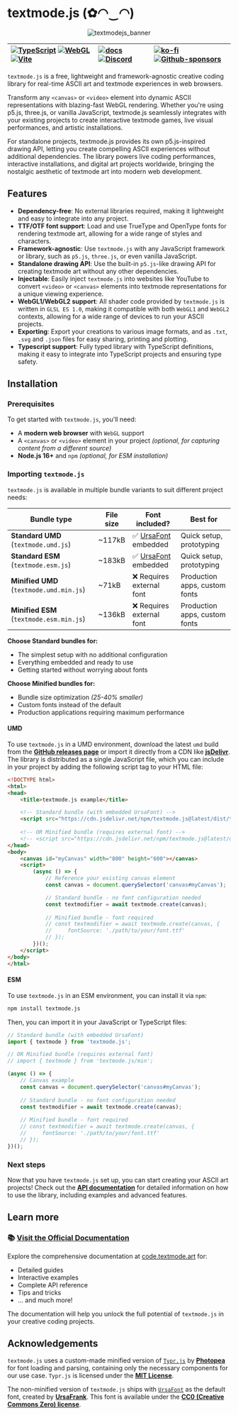 # textmode.js (✿◠‿◠)

<div align="center">

<img alt="textmodejs_banner" src="https://github.com/user-attachments/assets/f03c2d74-7dc3-45cf-a0a5-043f9438231e" />


| [![TypeScript](https://img.shields.io/badge/TypeScript-3178C6?logo=typescript&logoColor=white)](https://www.typescriptlang.org/) [![WebGL](https://img.shields.io/badge/WebGL1-990000?logo=webgl&logoColor=white)](https://www.khronos.org/webgl/) [![Vite](https://img.shields.io/badge/Vite-646CFF?logo=vite&logoColor=white)](https://vitejs.dev/) | [![docs](https://img.shields.io/badge/docs-vitepress-646cff?logo=vitepress&logoColor=white)](https://code.textmode.art/) [![Discord](https://img.shields.io/discord/1357070706181017691?color=5865F2&label=Discord&logo=discord&logoColor=white)](https://discord.gg/sjrw8QXNks) | [![ko-fi](https://shields.io/badge/ko--fi-donate-ff5f5f?logo=ko-fi)](https://ko-fi.com/V7V8JG2FY) [![Github-sponsors](https://img.shields.io/badge/sponsor-30363D?logo=GitHub-Sponsors&logoColor=#EA4AAA)](https://github.com/sponsors/humanbydefinition) |
|:-------------|:-------------|:-------------|

</div>

`textmode.js` is a free, lightweight and framework-agnostic creative coding library for real-time ASCII art and textmode experiences in web browsers.

Transform any `<canvas>` or `<video>` element into dynamic ASCII representations with blazing-fast WebGL rendering. Whether you're using p5.js, three.js, or vanilla JavaScript, textmode.js seamlessly integrates with your existing projects to create interactive textmode games, live visual performances, and artistic installations.

For standalone projects, textmode.js provides its own p5.js-inspired drawing API, letting you create compelling ASCII experiences without additional dependencies. The library powers live coding performances, interactive installations, and digital art projects worldwide, bringing the nostalgic aesthetic of textmode art into modern web development.

## Features
- **Dependency-free**: No external libraries required, making it lightweight and easy to integrate into any project.
- **TTF/OTF font support**: Load and use TrueType and OpenType fonts for rendering textmode art, allowing for a wide range of styles and characters.
- **Framework-agnostic**: Use `textmode.js` with any JavaScript framework or library, such as `p5.js`, `three.js`, or even vanilla JavaScript.
- **Standalone drawing API**: Use the built-in `p5.js`-like drawing API for creating textmode art without any other dependencies.
- **Injectable**: Easily inject `textmode.js` into websites like YouTube to convert `<video>` or `<canvas>` elements into textmode representations for a unique viewing experience.
- **WebGL1/WebGL2 support**: All shader code provided by `textmode.js` is written in `GLSL ES 1.0`, making it compatible with both `WebGL1` and `WebGL2` contexts, allowing for a wide range of devices to run your ASCII projects.
- **Exporting**: Export your creations to various image formats, and as `.txt`, `.svg` and `.json` files for easy sharing, printing and plotting.
- **Typescript support**: Fully typed library with TypeScript definitions, making it easy to integrate into TypeScript projects and ensuring type safety.

## Installation

### Prerequisites

To get started with `textmode.js`, you'll need:
- A **modern web browser** with `WebGL` support
- A `<canvas>` or `<video>` element in your project *(optional, for capturing content from a different source)*
- **Node.js 16+** and `npm` *(optional, for ESM installation)*

### Importing `textmode.js`

`textmode.js` is available in multiple bundle variants to suit different project needs:

| Bundle type | File size | Font included? | Best for |
|-------------|-----------|---------------|----------|
| **Standard UMD** (`textmode.umd.js`) | ~117kB | ✅ [UrsaFont](https://ursafrank.itch.io/ursafont) embedded | Quick setup, prototyping |
| **Standard ESM** (`textmode.esm.js`) | ~183kB | ✅ [UrsaFont](https://ursafrank.itch.io/ursafont) embedded | Quick setup, prototyping |
| **Minified UMD** (`textmode.umd.min.js`) | ~71kB | ❌ Requires external font | Production apps, custom fonts |
| **Minified ESM** (`textmode.esm.min.js`) | ~136kB | ❌ Requires external font | Production apps, custom fonts |

**Choose Standard bundles for:**
- The simplest setup with no additional configuration
- Everything embedded and ready to use
- Getting started without worrying about fonts

**Choose Minified bundles for:**
- Bundle size optimization *(25-40% smaller)*
- Custom fonts instead of the default
- Production applications requiring maximum performance

#### UMD

To use `textmode.js` in a UMD environment, download the latest `umd` build from the [**GitHub releases page**](https://github.com/humanbydefinition/textmode.js/releases/) or import it directly from a CDN like [**jsDelivr**](https://www.jsdelivr.com/package/npm/textmode.js). The library is distributed as a single JavaScript file, which you can include in your project by adding the following script tag to your HTML file:

```html
<!DOCTYPE html>
<html>
<head>
    <title>textmode.js example</title>

    <!-- Standard bundle (with embedded UrsaFont) -->
    <script src="https://cdn.jsdelivr.net/npm/textmode.js@latest/dist/textmode.umd.js"></script>
    
    <!-- OR Minified bundle (requires external font) -->
    <!-- <script src="https://cdn.jsdelivr.net/npm/textmode.js@latest/dist/textmode.umd.min.js"></script> -->
</head>
<body>
    <canvas id="myCanvas" width="800" height="600"></canvas>
    <script>
        (async () => {
            // Reference your existing canvas element
            const canvas = document.querySelector('canvas#myCanvas');

            // Standard bundle - no font configuration needed
            const textmodifier = await textmode.create(canvas);
            
            // Minified bundle - font required
            // const textmodifier = await textmode.create(canvas, {
            //     fontSource: './path/to/your/font.ttf'
            // });
        })();
    </script>
</body>
</html>
```

#### ESM

To use `textmode.js` in an ESM environment, you can install it via `npm`:

```bash
npm install textmode.js
```

Then, you can import it in your JavaScript or TypeScript files:

```javascript
// Standard bundle (with embedded UrsaFont)
import { textmode } from 'textmode.js';

// OR Minified bundle (requires external font)
// import { textmode } from 'textmode.js/min';

(async () => {
    // Canvas example
    const canvas = document.querySelector('canvas#myCanvas');
    
    // Standard bundle - no font configuration needed
    const textmodifier = await textmode.create(canvas);
    
    // Minified bundle - font required
    // const textmodifier = await textmode.create(canvas, {
    //     fontSource: './path/to/your/font.ttf'
    // });
})();
```

### Next steps

Now that you have `textmode.js` set up, you can start creating your ASCII art projects! Check out the [**API documentation**](/api/) for detailed information on how to use the library, including examples and advanced features.

## Learn more

### 📚 [Visit the Official Documentation](https://code.textmode.art/)

Explore the comprehensive documentation at [code.textmode.art](https://code.textmode.art/) for:
- Detailed guides
- Interactive examples
- Complete API reference
- Tips and tricks
- ... and much more!

The documentation will help you unlock the full potential of `textmode.js` in your creative coding projects.

## Acknowledgements

`textmode.js` uses a custom-made minified version of [`Typr.js`](https://github.com/photopea/Typr.js) by [**Photopea**](https://github.com/photopea) for font loading and parsing, containing only the necessary components for our use case. `Typr.js` is licensed under the [**MIT License**](https://github.com/photopea/Typr.js/blob/main/LICENSE).

The non-minified version of `textmode.js` ships with [`UrsaFont`](https://ursafrank.itch.io/ursafont) as the default font, created by [**UrsaFrank**](https://ursafrank.itch.io/). This font is available under the [**CC0 (Creative Commons Zero) license**](https://creativecommons.org/publicdomain/zero/1.0/).

